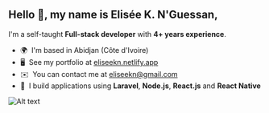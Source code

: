 Hello 👋, my name is Elisée K. N'Guessan,
-------------------------------------

I'm a self-taught **Full-stack developer** with **4+ years experience**.

*   🌍  I'm based in Abidjan (Côte d'Ivoire)
*   🖥️  See my portfolio at [eliseekn.netlify.app](https://eliseekn.netlify.app)
*   ✉️  You can contact me at [eliseekn@gmail.com](mailto:eliseekn@gmail.com)
*   🧠  I build applications using **Laravel**, **Node.js**, **React.js** and **React Native**

![Alt text](https://www.codewars.com/users/eliseekn/badges/small "CodeWars")
